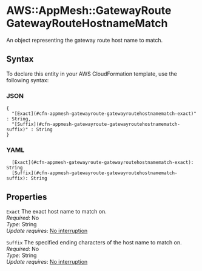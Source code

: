 # AWS::AppMesh::GatewayRoute GatewayRouteHostnameMatch<a name="aws-properties-appmesh-gatewayroute-gatewayroutehostnamematch"></a>

An object representing the gateway route host name to match\.

## Syntax<a name="aws-properties-appmesh-gatewayroute-gatewayroutehostnamematch-syntax"></a>

To declare this entity in your AWS CloudFormation template, use the following syntax:

### JSON<a name="aws-properties-appmesh-gatewayroute-gatewayroutehostnamematch-syntax.json"></a>

```
{
  "[Exact](#cfn-appmesh-gatewayroute-gatewayroutehostnamematch-exact)" : String,
  "[Suffix](#cfn-appmesh-gatewayroute-gatewayroutehostnamematch-suffix)" : String
}
```

### YAML<a name="aws-properties-appmesh-gatewayroute-gatewayroutehostnamematch-syntax.yaml"></a>

```
  [Exact](#cfn-appmesh-gatewayroute-gatewayroutehostnamematch-exact): String
  [Suffix](#cfn-appmesh-gatewayroute-gatewayroutehostnamematch-suffix): String
```

## Properties<a name="aws-properties-appmesh-gatewayroute-gatewayroutehostnamematch-properties"></a>

`Exact`  <a name="cfn-appmesh-gatewayroute-gatewayroutehostnamematch-exact"></a>
The exact host name to match on\.  
*Required*: No  
*Type*: String  
*Update requires*: [No interruption](https://docs.aws.amazon.com/AWSCloudFormation/latest/UserGuide/using-cfn-updating-stacks-update-behaviors.html#update-no-interrupt)

`Suffix`  <a name="cfn-appmesh-gatewayroute-gatewayroutehostnamematch-suffix"></a>
The specified ending characters of the host name to match on\.  
*Required*: No  
*Type*: String  
*Update requires*: [No interruption](https://docs.aws.amazon.com/AWSCloudFormation/latest/UserGuide/using-cfn-updating-stacks-update-behaviors.html#update-no-interrupt)